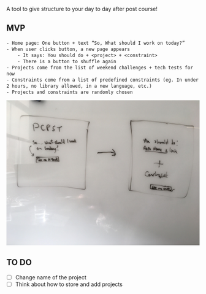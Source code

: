 A tool to give structure to your day to day after post course!

## MVP
    - Home page: One button + text “So, What should I work on today?”
    - When user clicks button, a new page appears
        - It says: You should do + <project> + <constraint>
        - There is a button to shuffle again
    - Projects come from the list of weekend challenges + tech tests for now
    - Constraints come from a list of predefined constraints (eg. In under 2 hours, no library allowed, in a new language, etc.)
    - Projects and constraints are randomly chosen

![Wireframe of project](https://github.com/Katerina-codes/pcpst/blob/master/IMG_7056.JPG)

## TO DO

- [ ] Change name of the project
- [ ] Think about how to store and add projects
